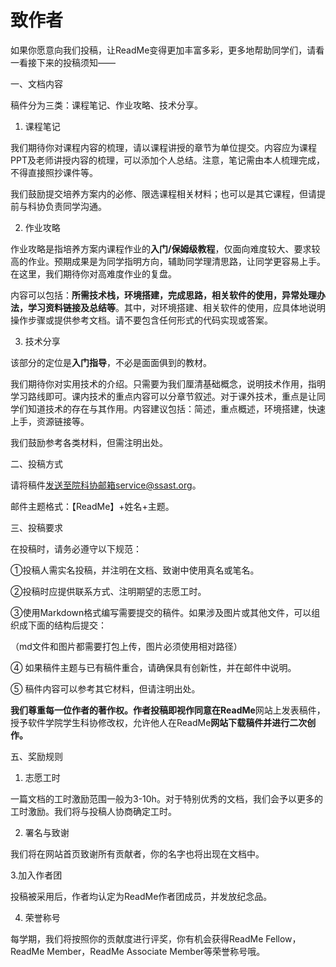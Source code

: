 # 致作者

如果你愿意向我们投稿，让ReadMe变得更加丰富多彩，更多地帮助同学们，请看一看接下来的投稿须知——

一、文档内容

稿件分为三类：课程笔记、作业攻略、技术分享。



1. 课程笔记

我们期待你对课程内容的梳理，请以课程讲授的章节为单位提交。内容应为课程PPT及老师讲授内容的梳理，可以添加个人总结。注意，笔记需由本人梳理完成，不得直接照抄课件等。

我们鼓励提交培养方案内的必修、限选课程相关材料；也可以是其它课程，但请提前与科协负责同学沟通。

 

2. 作业攻略

作业攻略是指培养方案内课程作业的**入门/保姆级教程**，仅面向难度较大、要求较高的作业。预期成果是为同学指明方向，辅助同学理清思路，让同学更容易上手。在这里，我们期待你对高难度作业的复盘。

内容可以包括：**所需技术栈，环境搭建，完成思路，相关软件的使用，异常处理办法，学习资料链接及总结等**。其中，对环境搭建、相关软件的使用，应具体地说明操作步骤或提供参考文档。请不要包含任何形式的代码实现或答案。

 

3. 技术分享

该部分的定位是**入门指导**，不必是面面俱到的教材。

我们期待你对实用技术的介绍。只需要为我们厘清基础概念，说明技术作用，指明学习路线即可。课内技术的重点内容可以分章节叙述。对于课外技术，重点是让同学们知道技术的存在与其作用。内容建议包括：简述，重点概述，环境搭建，快速上手，资源链接等。

我们鼓励参考各类材料，但需注明出处。

 

 

二、投稿方式

请将稿件[发送至院科协邮箱service@ssast.org](mailto:发送至院科协邮箱service@ssast.org)。

邮件主题格式：【ReadMe】+姓名+主题。

 

三、投稿要求

在投稿时，请务必遵守以下规范：

 

①投稿人需实名投稿，并注明在文档、致谢中使用真名或笔名。

②投稿时应提供联系方式、注明期望的志愿工时。

③使用Markdown格式编写需要提交的稿件。如果涉及图片或其他文件，可以组织成下面的结构后提交：

（md文件和图片都需要打包上传，图片必须使用相对路径）



④ 如果稿件主题与已有稿件重合，请确保具有创新性，并在邮件中说明。

⑤ 稿件内容可以参考其它材料，但请注明出处。

 

**我们尊重每一位作者的著作权。作者投稿即视作同意在ReadMe**网站上发表稿件，授予软件学院学生科协修改权，允许他人在ReadMe**网站下载稿件并进行二次创作。**

 

五、奖励规则

1. 志愿工时

一篇文档的工时激励范围一般为3-10h。对于特别优秀的文档，我们会予以更多的工时激励。我们将与投稿人协商确定工时。

2. 署名与致谢

我们将在网站首页致谢所有贡献者，你的名字也将出现在文档中。

3.加入作者团

投稿被采用后，作者均认定为ReadMe作者团成员，并发放纪念品。

4. 荣誉称号

每学期，我们将按照你的贡献度进行评奖，你有机会获得ReadMe Fellow，ReadMe Member，ReadMe Associate Member等荣誉称号哦。

